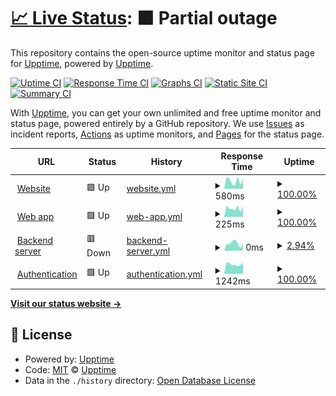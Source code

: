 # [📈 Live Status](https://upptime.github.io/upptime): <!--live status--> **🟧 Partial outage**

This repository contains the open-source uptime monitor and status page for [Upptime](https://upptime.js.org), powered by [Upptime](https://github.com/upptime/upptime).

[![Uptime CI](https://github.com/upptime/upptime/workflows/Uptime%20CI/badge.svg)](https://github.com/upptime/upptime/actions?query=workflow%3A%22Uptime+CI%22)
[![Response Time CI](https://github.com/upptime/upptime/workflows/Response%20Time%20CI/badge.svg)](https://github.com/upptime/upptime/actions?query=workflow%3A%22Response+Time+CI%22)
[![Graphs CI](https://github.com/upptime/upptime/workflows/Graphs%20CI/badge.svg)](https://github.com/upptime/upptime/actions?query=workflow%3A%22Graphs+CI%22)
[![Static Site CI](https://github.com/upptime/upptime/workflows/Static%20Site%20CI/badge.svg)](https://github.com/upptime/upptime/actions?query=workflow%3A%22Static+Site+CI%22)
[![Summary CI](https://github.com/upptime/upptime/workflows/Summary%20CI/badge.svg)](https://github.com/upptime/upptime/actions?query=workflow%3A%22Summary+CI%22)

With [Upptime](https://upptime.js.org), you can get your own unlimited and free uptime monitor and status page, powered entirely by a GitHub repository. We use [Issues](https://github.com/upptime/upptime/issues) as incident reports, [Actions](https://github.com/upptime/upptime/actions) as uptime monitors, and [Pages](https://upptime.github.io/upptime) for the status page.

<!--start: status pages-->
<!-- This summary is generated by Upptime (https://github.com/upptime/upptime) -->
<!-- Do not edit this manually, your changes will be overwritten -->
<!-- prettier-ignore -->
| URL | Status | History | Response Time | Uptime |
| --- | ------ | ------- | ------------- | ------ |
| <img alt="" src="https://icons.duckduckgo.com/ip3/builtview.com.ico" height="13"> [Website](https://builtview.com) | 🟩 Up | [website.yml](https://github.com/builtview/status-page/commits/HEAD/history/website.yml) | <details><summary><img alt="Response time graph" src="./graphs/website/response-time-week.png" height="20"> 580ms</summary><br><a href="https://upptime.github.io/upptime/history/website"><img alt="Response time 580" src="https://img.shields.io/endpoint?url=https%3A%2F%2Fraw.githubusercontent.com%2Fbuiltview%2Fstatus-page%2FHEAD%2Fapi%2Fwebsite%2Fresponse-time.json"></a><br><a href="https://upptime.github.io/upptime/history/website"><img alt="24-hour response time 580" src="https://img.shields.io/endpoint?url=https%3A%2F%2Fraw.githubusercontent.com%2Fbuiltview%2Fstatus-page%2FHEAD%2Fapi%2Fwebsite%2Fresponse-time-day.json"></a><br><a href="https://upptime.github.io/upptime/history/website"><img alt="7-day response time 580" src="https://img.shields.io/endpoint?url=https%3A%2F%2Fraw.githubusercontent.com%2Fbuiltview%2Fstatus-page%2FHEAD%2Fapi%2Fwebsite%2Fresponse-time-week.json"></a><br><a href="https://upptime.github.io/upptime/history/website"><img alt="30-day response time 580" src="https://img.shields.io/endpoint?url=https%3A%2F%2Fraw.githubusercontent.com%2Fbuiltview%2Fstatus-page%2FHEAD%2Fapi%2Fwebsite%2Fresponse-time-month.json"></a><br><a href="https://upptime.github.io/upptime/history/website"><img alt="1-year response time 580" src="https://img.shields.io/endpoint?url=https%3A%2F%2Fraw.githubusercontent.com%2Fbuiltview%2Fstatus-page%2FHEAD%2Fapi%2Fwebsite%2Fresponse-time-year.json"></a></details> | <details><summary><a href="https://upptime.github.io/upptime/history/website">100.00%</a></summary><a href="https://upptime.github.io/upptime/history/website"><img alt="All-time uptime 100.00%" src="https://img.shields.io/endpoint?url=https%3A%2F%2Fraw.githubusercontent.com%2Fbuiltview%2Fstatus-page%2FHEAD%2Fapi%2Fwebsite%2Fuptime.json"></a><br><a href="https://upptime.github.io/upptime/history/website"><img alt="24-hour uptime 100.00%" src="https://img.shields.io/endpoint?url=https%3A%2F%2Fraw.githubusercontent.com%2Fbuiltview%2Fstatus-page%2FHEAD%2Fapi%2Fwebsite%2Fuptime-day.json"></a><br><a href="https://upptime.github.io/upptime/history/website"><img alt="7-day uptime 100.00%" src="https://img.shields.io/endpoint?url=https%3A%2F%2Fraw.githubusercontent.com%2Fbuiltview%2Fstatus-page%2FHEAD%2Fapi%2Fwebsite%2Fuptime-week.json"></a><br><a href="https://upptime.github.io/upptime/history/website"><img alt="30-day uptime 100.00%" src="https://img.shields.io/endpoint?url=https%3A%2F%2Fraw.githubusercontent.com%2Fbuiltview%2Fstatus-page%2FHEAD%2Fapi%2Fwebsite%2Fuptime-month.json"></a><br><a href="https://upptime.github.io/upptime/history/website"><img alt="1-year uptime 100.00%" src="https://img.shields.io/endpoint?url=https%3A%2F%2Fraw.githubusercontent.com%2Fbuiltview%2Fstatus-page%2FHEAD%2Fapi%2Fwebsite%2Fuptime-year.json"></a></details>
| <img alt="" src="https://icons.duckduckgo.com/ip3/app.builtview.com.ico" height="13"> [Web app](https://app.builtview.com) | 🟩 Up | [web-app.yml](https://github.com/builtview/status-page/commits/HEAD/history/web-app.yml) | <details><summary><img alt="Response time graph" src="./graphs/web-app/response-time-week.png" height="20"> 225ms</summary><br><a href="https://upptime.github.io/upptime/history/web-app"><img alt="Response time 225" src="https://img.shields.io/endpoint?url=https%3A%2F%2Fraw.githubusercontent.com%2Fbuiltview%2Fstatus-page%2FHEAD%2Fapi%2Fweb-app%2Fresponse-time.json"></a><br><a href="https://upptime.github.io/upptime/history/web-app"><img alt="24-hour response time 225" src="https://img.shields.io/endpoint?url=https%3A%2F%2Fraw.githubusercontent.com%2Fbuiltview%2Fstatus-page%2FHEAD%2Fapi%2Fweb-app%2Fresponse-time-day.json"></a><br><a href="https://upptime.github.io/upptime/history/web-app"><img alt="7-day response time 225" src="https://img.shields.io/endpoint?url=https%3A%2F%2Fraw.githubusercontent.com%2Fbuiltview%2Fstatus-page%2FHEAD%2Fapi%2Fweb-app%2Fresponse-time-week.json"></a><br><a href="https://upptime.github.io/upptime/history/web-app"><img alt="30-day response time 225" src="https://img.shields.io/endpoint?url=https%3A%2F%2Fraw.githubusercontent.com%2Fbuiltview%2Fstatus-page%2FHEAD%2Fapi%2Fweb-app%2Fresponse-time-month.json"></a><br><a href="https://upptime.github.io/upptime/history/web-app"><img alt="1-year response time 225" src="https://img.shields.io/endpoint?url=https%3A%2F%2Fraw.githubusercontent.com%2Fbuiltview%2Fstatus-page%2FHEAD%2Fapi%2Fweb-app%2Fresponse-time-year.json"></a></details> | <details><summary><a href="https://upptime.github.io/upptime/history/web-app">100.00%</a></summary><a href="https://upptime.github.io/upptime/history/web-app"><img alt="All-time uptime 100.00%" src="https://img.shields.io/endpoint?url=https%3A%2F%2Fraw.githubusercontent.com%2Fbuiltview%2Fstatus-page%2FHEAD%2Fapi%2Fweb-app%2Fuptime.json"></a><br><a href="https://upptime.github.io/upptime/history/web-app"><img alt="24-hour uptime 100.00%" src="https://img.shields.io/endpoint?url=https%3A%2F%2Fraw.githubusercontent.com%2Fbuiltview%2Fstatus-page%2FHEAD%2Fapi%2Fweb-app%2Fuptime-day.json"></a><br><a href="https://upptime.github.io/upptime/history/web-app"><img alt="7-day uptime 100.00%" src="https://img.shields.io/endpoint?url=https%3A%2F%2Fraw.githubusercontent.com%2Fbuiltview%2Fstatus-page%2FHEAD%2Fapi%2Fweb-app%2Fuptime-week.json"></a><br><a href="https://upptime.github.io/upptime/history/web-app"><img alt="30-day uptime 100.00%" src="https://img.shields.io/endpoint?url=https%3A%2F%2Fraw.githubusercontent.com%2Fbuiltview%2Fstatus-page%2FHEAD%2Fapi%2Fweb-app%2Fuptime-month.json"></a><br><a href="https://upptime.github.io/upptime/history/web-app"><img alt="1-year uptime 100.00%" src="https://img.shields.io/endpoint?url=https%3A%2F%2Fraw.githubusercontent.com%2Fbuiltview%2Fstatus-page%2FHEAD%2Fapi%2Fweb-app%2Fuptime-year.json"></a></details>
| <img alt="" src="https://icons.duckduckgo.com/ip3/api.buitlview.com.ico" height="13"> [Backend server](https://api.buitlview.com/api/ping) | 🟥 Down | [backend-server.yml](https://github.com/builtview/status-page/commits/HEAD/history/backend-server.yml) | <details><summary><img alt="Response time graph" src="./graphs/backend-server/response-time-week.png" height="20"> 0ms</summary><br><a href="https://upptime.github.io/upptime/history/backend-server"><img alt="Response time 0" src="https://img.shields.io/endpoint?url=https%3A%2F%2Fraw.githubusercontent.com%2Fbuiltview%2Fstatus-page%2FHEAD%2Fapi%2Fbackend-server%2Fresponse-time.json"></a><br><a href="https://upptime.github.io/upptime/history/backend-server"><img alt="24-hour response time 0" src="https://img.shields.io/endpoint?url=https%3A%2F%2Fraw.githubusercontent.com%2Fbuiltview%2Fstatus-page%2FHEAD%2Fapi%2Fbackend-server%2Fresponse-time-day.json"></a><br><a href="https://upptime.github.io/upptime/history/backend-server"><img alt="7-day response time 0" src="https://img.shields.io/endpoint?url=https%3A%2F%2Fraw.githubusercontent.com%2Fbuiltview%2Fstatus-page%2FHEAD%2Fapi%2Fbackend-server%2Fresponse-time-week.json"></a><br><a href="https://upptime.github.io/upptime/history/backend-server"><img alt="30-day response time 0" src="https://img.shields.io/endpoint?url=https%3A%2F%2Fraw.githubusercontent.com%2Fbuiltview%2Fstatus-page%2FHEAD%2Fapi%2Fbackend-server%2Fresponse-time-month.json"></a><br><a href="https://upptime.github.io/upptime/history/backend-server"><img alt="1-year response time 0" src="https://img.shields.io/endpoint?url=https%3A%2F%2Fraw.githubusercontent.com%2Fbuiltview%2Fstatus-page%2FHEAD%2Fapi%2Fbackend-server%2Fresponse-time-year.json"></a></details> | <details><summary><a href="https://upptime.github.io/upptime/history/backend-server">2.94%</a></summary><a href="https://upptime.github.io/upptime/history/backend-server"><img alt="All-time uptime 2.94%" src="https://img.shields.io/endpoint?url=https%3A%2F%2Fraw.githubusercontent.com%2Fbuiltview%2Fstatus-page%2FHEAD%2Fapi%2Fbackend-server%2Fuptime.json"></a><br><a href="https://upptime.github.io/upptime/history/backend-server"><img alt="24-hour uptime 2.94%" src="https://img.shields.io/endpoint?url=https%3A%2F%2Fraw.githubusercontent.com%2Fbuiltview%2Fstatus-page%2FHEAD%2Fapi%2Fbackend-server%2Fuptime-day.json"></a><br><a href="https://upptime.github.io/upptime/history/backend-server"><img alt="7-day uptime 2.94%" src="https://img.shields.io/endpoint?url=https%3A%2F%2Fraw.githubusercontent.com%2Fbuiltview%2Fstatus-page%2FHEAD%2Fapi%2Fbackend-server%2Fuptime-week.json"></a><br><a href="https://upptime.github.io/upptime/history/backend-server"><img alt="30-day uptime 2.94%" src="https://img.shields.io/endpoint?url=https%3A%2F%2Fraw.githubusercontent.com%2Fbuiltview%2Fstatus-page%2FHEAD%2Fapi%2Fbackend-server%2Fuptime-month.json"></a><br><a href="https://upptime.github.io/upptime/history/backend-server"><img alt="1-year uptime 2.94%" src="https://img.shields.io/endpoint?url=https%3A%2F%2Fraw.githubusercontent.com%2Fbuiltview%2Fstatus-page%2FHEAD%2Fapi%2Fbackend-server%2Fuptime-year.json"></a></details>
| <img alt="" src="https://icons.duckduckgo.com/ip3/builtview.b2clogin.com.ico" height="13"> [Authentication](https://builtview.b2clogin.com/builtview.onmicrosoft.com/v2.0/.well-known/openid-configuration?p=B2C_1A_SIGNUP_SIGNIN) | 🟩 Up | [authentication.yml](https://github.com/builtview/status-page/commits/HEAD/history/authentication.yml) | <details><summary><img alt="Response time graph" src="./graphs/authentication/response-time-week.png" height="20"> 1242ms</summary><br><a href="https://upptime.github.io/upptime/history/authentication"><img alt="Response time 1242" src="https://img.shields.io/endpoint?url=https%3A%2F%2Fraw.githubusercontent.com%2Fbuiltview%2Fstatus-page%2FHEAD%2Fapi%2Fauthentication%2Fresponse-time.json"></a><br><a href="https://upptime.github.io/upptime/history/authentication"><img alt="24-hour response time 1242" src="https://img.shields.io/endpoint?url=https%3A%2F%2Fraw.githubusercontent.com%2Fbuiltview%2Fstatus-page%2FHEAD%2Fapi%2Fauthentication%2Fresponse-time-day.json"></a><br><a href="https://upptime.github.io/upptime/history/authentication"><img alt="7-day response time 1242" src="https://img.shields.io/endpoint?url=https%3A%2F%2Fraw.githubusercontent.com%2Fbuiltview%2Fstatus-page%2FHEAD%2Fapi%2Fauthentication%2Fresponse-time-week.json"></a><br><a href="https://upptime.github.io/upptime/history/authentication"><img alt="30-day response time 1242" src="https://img.shields.io/endpoint?url=https%3A%2F%2Fraw.githubusercontent.com%2Fbuiltview%2Fstatus-page%2FHEAD%2Fapi%2Fauthentication%2Fresponse-time-month.json"></a><br><a href="https://upptime.github.io/upptime/history/authentication"><img alt="1-year response time 1242" src="https://img.shields.io/endpoint?url=https%3A%2F%2Fraw.githubusercontent.com%2Fbuiltview%2Fstatus-page%2FHEAD%2Fapi%2Fauthentication%2Fresponse-time-year.json"></a></details> | <details><summary><a href="https://upptime.github.io/upptime/history/authentication">100.00%</a></summary><a href="https://upptime.github.io/upptime/history/authentication"><img alt="All-time uptime 100.00%" src="https://img.shields.io/endpoint?url=https%3A%2F%2Fraw.githubusercontent.com%2Fbuiltview%2Fstatus-page%2FHEAD%2Fapi%2Fauthentication%2Fuptime.json"></a><br><a href="https://upptime.github.io/upptime/history/authentication"><img alt="24-hour uptime 100.00%" src="https://img.shields.io/endpoint?url=https%3A%2F%2Fraw.githubusercontent.com%2Fbuiltview%2Fstatus-page%2FHEAD%2Fapi%2Fauthentication%2Fuptime-day.json"></a><br><a href="https://upptime.github.io/upptime/history/authentication"><img alt="7-day uptime 100.00%" src="https://img.shields.io/endpoint?url=https%3A%2F%2Fraw.githubusercontent.com%2Fbuiltview%2Fstatus-page%2FHEAD%2Fapi%2Fauthentication%2Fuptime-week.json"></a><br><a href="https://upptime.github.io/upptime/history/authentication"><img alt="30-day uptime 100.00%" src="https://img.shields.io/endpoint?url=https%3A%2F%2Fraw.githubusercontent.com%2Fbuiltview%2Fstatus-page%2FHEAD%2Fapi%2Fauthentication%2Fuptime-month.json"></a><br><a href="https://upptime.github.io/upptime/history/authentication"><img alt="1-year uptime 100.00%" src="https://img.shields.io/endpoint?url=https%3A%2F%2Fraw.githubusercontent.com%2Fbuiltview%2Fstatus-page%2FHEAD%2Fapi%2Fauthentication%2Fuptime-year.json"></a></details>

<!--end: status pages-->

[**Visit our status website →**](https://upptime.github.io/upptime)

## 📄 License

- Powered by: [Upptime](https://github.com/upptime/upptime)
- Code: [MIT](./LICENSE) © [Upptime](https://upptime.js.org)
- Data in the `./history` directory: [Open Database License](https://opendatacommons.org/licenses/odbl/1-0/)
